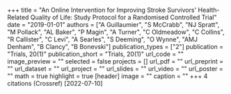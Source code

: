 +++
title = "An Online Intervention for Improving Stroke Survivors' Health-Related Quality of Life: Study Protocol for a Randomised Controlled Trial"
date = "2019-01-01"
authors = ["A Guillaumier", "S McCrabb", "NJ Spratt", "M Pollack", "AL Baker", "P Magin", "A Turner", "C Oldmeadow", "C Collins", "R Callister", "C Levi", "A Searles", "S Deeming", "O Wynne", "AMJ Denham", "B Clancy", "B Bonevski"]
publication_types = ["2"]
publication = "Trials, 20(1)"
publication_short = "Trials, 20(1)"
url_code = ""
image_preview = ""
selected = false
projects = []
url_pdf = ""
url_preprint = ""
url_dataset = ""
url_project = ""
url_slides = ""
url_video = ""
url_poster = ""
math = true
highlight = true
[header]
image = ""
caption = ""
+++
4 citations (Crossref) [2022-07-10]
